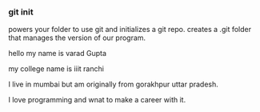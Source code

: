 ### git init
powers your folder to use git and initializes a git repo.
creates a .git folder that manages the version of our program.

hello my name is varad Gupta

my college name is iiit ranchi

I live in mumbai but am originally from gorakhpur uttar pradesh.

I love programming and wnat to make a career with it.